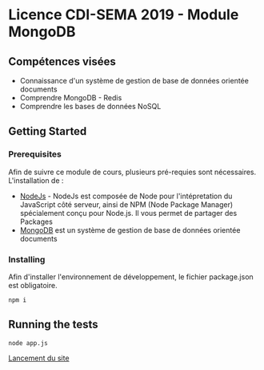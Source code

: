 # Licence CDI-SEMA 2019 - Module MongoDB

## Compétences visées
* Connaissance d'un système de gestion de base de données orientée documents
* Comprendre MongoDB - Redis
* Comprendre les bases de données NoSQL

## Getting Started
### Prerequisites

Afin de suivre ce module de cours, plusieurs pré-requies sont nécessaires.
L'installation de :
* [NodeJs](https://nodejs.org/en/download/) - NodeJs est composée de Node pour l'intépretation du JavaScript côté serveur, ainsi de NPM (Node Package Manager) spécialement conçu pour Node.js. Il vous permet de partager des Packages
* [MongoDB](https://www.mongodb.com/download-center) est un système de gestion de base de données orientée documents

### Installing

Afin d'installer l'environnement de développement, le fichier package.json est obligatoire.

```
npm i
```

## Running the tests

```
node app.js
```

[Lancement du site](http://localhost:8080/)